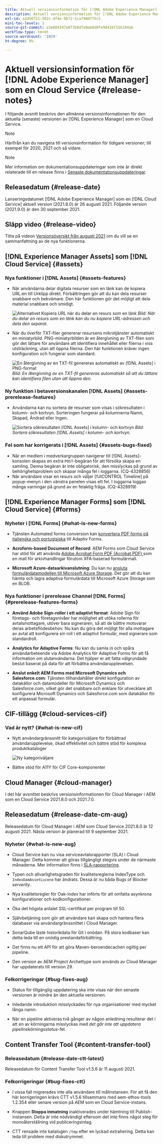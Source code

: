 ```yaml
---
title: Aktuell versionsinformation för [!DNL Adobe Experience Manager] som en Cloud Service.
description: Aktuell versionsinformation för [!DNL Adobe Experience Manager] som en Cloud Service.
exl-id: a2d56721-502c-4f4e-9b72-5ca790df75c5
mini-toc-levels: 1
source-git-commit: a3e884347e87358d7e0ab8d0fe9d416f15b184ab
workflow-type: tm+mt
source-wordcount: '1029'
ht-degree: 0%

---
```



# Aktuell versionsinformation för [!DNL Adobe Experience Manager] som en Cloud Service {#release-notes}

I följande avsnitt beskrivs den allmänna versionsinformationen för den aktuella (senaste) versionen av [!DNL Experience Manager] som en Cloud Service.

>[!NOTE]
>
>Härifrån kan du navigera till versionsinformation för tidigare versioner; till exempel för 2020, 2021 och så vidare.

>[!NOTE]
>
>Mer information om dokumentationsuppdateringar som inte är direkt relaterade till en release finns i [Senaste dokumentationsuppdateringar](https://experienceleague.adobe.com/docs/experience-manager-release-information/aem-release-updates/doc-updates/documentation-updates.html).

## Releasedatum {#release-date}

Lanseringsdatumet [!DNL Adobe Experience Manager] som en [!DNL Cloud Service] aktuell version (2021.8.0) är 26 augusti 2021.
Följande version (2021.9.0) är den 30 september 2021.

## Släpp video {#release-video}

Titta på videon [Versionsöversikt från augusti 2021](https://video.tv.adobe.com/v/336277) om du vill se en sammanfattning av de nya funktionerna.

## [!DNL Experience Manager Assets] som  [!DNL Cloud Service] {#assets}

### Nya funktioner i [!DNL Assets] {#assets-features}

* När användarna delar digitala resurser som en länk kan de kopiera URL:en till Urklipp direkt. Förbättringen gör att du kan dela resurser snabbare och bekvämare. Den här funktionen gör det möjligt att dela material snabbare och smidigt.

   ![Alternativet Kopiera URL när du delar en resurs som en länk](/help/assets/assets/link-share-copy-URL-option.png)
   *Bild: När du delar en resurs som en länk kan du nu kopiera URL-adressen och dela den separat.*

* När du överför TXT-filer genererar resursens mikrotjänster automatiskt en miniatyrbild. PNG-miniatyrbilden är en återgivning av TXT-filen som gör det lättare för användare att identifiera innehållet eller filerna i viss utsträckning, utan att öppna filerna. Den här funktionen kräver ingen konfiguration och fungerar som standard.

   ![En återgivning av en TXT-fil genereras automatiskt av  [!DNL Assets] i PNG-format](/help/assets/assets/thumbnail-rendition-txt-file.png)
   *Bild: En återgivning av en TXT-fil genereras automatiskt så att du lättare kan identifiera filen utan att öppna den.*

### Ny funktion i betaversionskanalen [!DNL Assets] {#assets-prerelease-features}

* Användarna kan nu sortera de resurser som visas i sökresultaten i kolumn- och kortvyn. Sorteringen fungerar på kolumnerna Namn, Skapad, Ändrad eller Ingen.

   ![Sortera sökresultaten  [!DNL Assets] i kolumn- och kortvyn](/help/assets/assets/sort-searched-assets.png)
   *Bild: Sortera sökresultaten  [!DNL Assets] i kolumn- och kortvyn.*

### Fel som har korrigerats i [!DNL Assets] {#assets-bugs-fixed}

* När en medlem i medverkargruppen navigerar till [!DNL Assets]-konsolen skapas en extra `POST`-begäran för att försöka skapa en samling. Denna begäran är inte obligatorisk, den misslyckas på grund av behörighetsproblem och skapar många fel i loggarna. (CQ-4328856)
* När användare visar en resurs och väljer [!UICONTROL Timeline] på popup-menyn i den vänstra panelen visas ett fel. I loggarna loggas många varningar på grund av en felaktig fråga. (CQ-4328919)

## [!DNL Experience Manager Forms] som  [!DNL Cloud Service] {#forms}

### Nyheter i [!DNL Forms] {#what-is-new-forms}

* Tjänsten Automated forms conversion kan [konvertera PDF forms på italienska och portugisiska](https://experienceleague.adobe.com/docs/aem-forms-automated-conversion-service/using/extending-the-default-meta-model.html?#language-specific-meta-model) till Adaptiv Forms.

* **Acroform-based Document of Record**: AEM Forms som Cloud Service har stöd för att använda  [Adobe Acrobat Form PDF (Acrobat PDF) ](https://experienceleague.adobe.com/docs/experience-manager-forms-cloud-service/forms/create-an-adaptive-form/generate-document-of-record-for-non-xfa-based-adaptive-forms.html) som en mall för arkivhandlingar förutom XFA-baserad formulärmall.

* **Microsoft Azure-dataarkivanslutning**: Du kan nu  [ansluta formulärdatamodellen till Microsoft Azure Storage](https://experienceleague.adobe.com/docs/experience-manager-forms-cloud-service/forms/use-form-data-model/configure-azure-storage.html). Det gör att du kan hämta och lagra adaptiva formulärdata till Microsoft Azure Storage som en BLOB.

### Nya funktioner i prerelease Channel [!DNL Forms] {#prerelease-features-forms}

* **Använd Adobe Sign-roller i ett adaptivt format**: Adobe Sign för företags- och företagsnivåer har möjlighet att utöka rollerna för avtalsmottagare, utöver bara signeraren, så att de bättre motsvarar deras arbetsflödesbehov. Nu kan du göra det möjligt för alla mottagare av avtal att konfigurera sin roll i ett adaptivt formulär, med signerare som standardroll.

* **Analytics for Adaptive Forms**: Nu kan du samla in och spåra användarbeteende via Adobe Analytics för Adaptive Forms för att få information om slutanvändarna. Det hjälper er att fatta välgrundade beslut baserat på data för att förbättra användarupplevelsen.

* **Anslut enkelt AEM Forms med Microsoft Dynamics och Salesforce.com**: Tjänsten tillhandahåller direkt konfiguration av datakällor och datamodeller för Microsoft Dynamics och Salesforce.com, vilket gör det snabbare och enklare för utvecklare att konfigurera Microsoft Dynamics och Salesforce.com som datakällor för ett anpassat formulär.

## CIF-tillägg {#cloud-services-cif}

### Vad är nytt? {#what-is-new-cif}

* Nytt användargränssnitt för kategoriväljare för förbättrad användarupplevelse, ökad effektivitet och bättre stöd för komplexa produktkataloger

   ![Ny kategoriväljare](/help/assets/CIF/category-picker.png)

* Bättre stöd för A11Y för CIF Core-komponenter

## Cloud Manager {#cloud-manager}

I det här avsnittet beskrivs versionsinformationen för Cloud Manager i AEM som en Cloud Service 2021.8.0 och 2021.7.0.

## Releasedatum {#release-date-cm-aug}

Releasedatum för Cloud Manager i AEM som Cloud Service 2021.8.0 är 12 augusti 2021.
Nästa version är planerad till 9 september 2021.

### Nyheter {#what-is-new-aug}

* Cloud Service kan nu visa serviceavtalsrapporter (SLA) i Cloud Manager. Detta kommer att göras tillgängligt stegvis under de närmaste månaderna.
Mer information finns i [SLA-rapportering](https://experienceleague.adobe.com/docs/experience-manager-cloud-service/implementing/using-cloud-manager/sla-reporting.html).

* Typen och allvarlighetsgraden för kvalitetsreglerna IndexType och `IndexDamAssetLucene` har ändrats. Dessa är nu båda Bugs of Blocker *serverity*.

* Nya kvalitetsregler för Oak-index har införts för att omfatta asynkrona konfigurationer och kodkonfigurationer.

* Öka det högsta antalet SSL-certifikat per program till 50.

* Självbetjäning som gör att användare kan skapa och hantera flera databaser via användargränssnittet i Cloud Manager.

* SonarQube läste historikdata för Git i onödan. På stora kodbaser kan detta leda till en onödig prestandaförbättring.

* Det finns nu ett API för att göra Maven-beroendecachen ogiltig per pipeline.

* Den version av AEM Project Archettype som används av Cloud Manager har uppdaterats till version 29.

### Felkorrigeringar {#bug-fixes-aug}

* Status för tillgänglig uppdatering ska inte visas när den senaste versionen är mindre än den aktuella versionen.

* Inledande introduktion misslyckades för nya organisationer med mycket långa namn.

* När en pipeline aktiveras två gånger av någon anledning resulterar det i att en av körningarna misslyckas med *det går inte att uppdatera pipelinekörningsstatus*-fel.

## Content Transfer Tool {#content-transfer-tool}

### Releasedatum {#release-date-ctt-latest}

Releasedatum för Content Transfer Tool v1.5.6 är 11 augusti 2021.

### Felkorrigeringar {#bug-fixes-ctt}

* I vissa fall migrerades inte alla användare till målinstansen. För att få den här korrigeringen krävs CTT v1.5.6 tillsammans med aem-ethos-tools 1.2.354 eller senare version på AEM som en Cloud Service-instans.

* Knappen **Stoppa inmatning** inaktiverades under hämtning till Publish-instansen. Detta är inte nödvändigt eftersom det inte finns något steg för monoåterställning vid publiceringsintag.

* CTT rensade inte katalogen `/tmp` efter en lyckad extrahering. Detta kan leda till problem med diskutrymmet.


